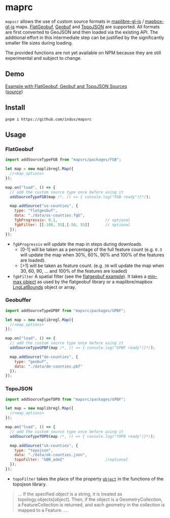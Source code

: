 # maprc

`mapscr` allows the use of custom source formats in [maplibre-gl-js](https://github.com/maplibre/maplibre-gl-js) / [mapbox-gl-js](https://github.com/mapbox/mapbox-gl-js) maps. [FlatGeobuf](https://github.com/flatgeobuf/flatgeobuf), [Geobuf](https://github.com/mapbox/geobuf) and [TopoJSON](https://github.com/topojson/topojson) are supported. All formats are first converted to GeoJSON and then loaded via the existing API. The additional effort in this intermediate step can be justified by the significantly smaller file sizes during loading.

The provided functions are not yet available on NPM because they are still experimental and subject to change.

## Demo
[Example with FlatGeobuf, Geobuf and TopoJSON Sources](https://mapsrc.js.org/)   
([*source*](https://github.com/indus/mapsrc/blob/main/src/main.ts#L25-L104))


## Install

```
pnpm i https://github.com/indus/mapsrc
```

## Usage

### FlatGeobuf

```js
import addSourceTypeFGB from "mapsrc/packages/FGB";

let map = new maplibregl.Map({
  //<map_options>
});

map.on("load", () => {
  // add the custom source type once before using it
  addSourceTypeFGB(map /*, () => { console.log("FGB ready")}*/);

  map.addSource("us-counties", {
    type: "flatgeobuf",
    data: "./data/us-counties.fgb",
    fgbProgressiv: 0.1,                     // optional
    fgbFilter: [[-100, 35],[-50, 55]]       // optional
  });
});
```

- `fgbProgressiv` will update the map in steps during downloads.
  - [0-1] will be taken as a percentage of the full feature count (e.g. `0.3` will update the map when 30%, 60%, 90% and 100% of the features are loaded).
  - [>1] will be taken as feature count. (e.g. `30` will update the map when 30, 60, 90, ... and 100% of the features are loaded)
- `fgbFilter` A spatial filter (see the [flatgeobuf example](https://flatgeobuf.org/examples/leaflet/filtered.html)). It takes a [min-max object](https://github.com/flatgeobuf/flatgeobuf/blob/master/examples/leaflet/filtered.html#L56-L61) as used by the flatgeobuf library or a maplibre/mapbox [LngLatBounds](https://docs.mapbox.com/mapbox-gl-js/api/geography/#lnglatbounds) object or array.

### Geobuffer

```js
import addSourceTypeGPBF from "mapsrc/packages/GPBF";

let map = new maplibregl.Map({
  //<map_options>
});

map.on("load", () => {
  // add the custom source type once before using it
  addSourceTypeGPBF(map /*, () => { console.log("GPBF ready")}*/);

  map.addSource("de-counties", {
    type: "geobuf",
    data: "./data/de-counties.pbf"
  });
});
```

### TopoJSON

```js
import addSourceTypeTOPO from "mapsrc/packages/GPBF";

let map = new maplibregl.Map({
  //<map_options>
});

map.on("load", () => {
  // add the custom source type once before using it
  addSourceTypeTOPO(map /*, () => { console.log("TOPO ready")}*/);

  map.addSource("uk-counties", {
    type: "topojson",
    data: "./data/uk-counties.json",
    topoFilter: "GBR_adm2"                  //optional
  });
});
```

- `topoFilter` takes the place of the property [`object`](https://github.com/topojson/topojson-client/blob/master/README.md#feature) in the functions of the topojson library.
> ... If the specified *object* is a string, it is treated as topology.objects[*object*]. Then, if the object is a GeometryCollection, a FeatureCollection is returned, and each geometry in the collection is mapped to a Feature. ...
